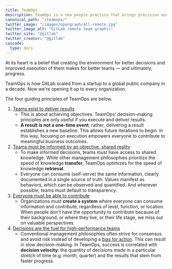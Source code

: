 ```yaml
---
title: TeamOps
description: TeamOps is a new people practice that brings precision and operations to how people work together. It's rooted in reality and objectivity, and focuses on the behaviors that make for better teams. It's supported by actionable tenets and concrete, real world examples.
canonical_path: "/teamops/"
twitter_image: "/images/opengraph/all-remote.jpg"
twitter_image_alt: "GitLab remote team graphic"
twitter_site: "@gitlab"
twitter_creator: "@gitlab"
cascade:
  type: docs
---
```


At its heart is a belief that creating the environment for better decisions and improved execution of them makes for better teams — and ultimately, progress.

TeamOps is how GitLab scaled from a startup to a global public company in a decade. Now we're opening it up to every organization.

The four guiding principles of TeamOps are below.

1. [Teams exist to deliver results](/teamops/measurement-clarity/)
   - This is about achieving objectives. TeamOps’ decision-making principles are only useful if you execute and deliver results.
   - **A result is not a one-time event**; rather, delivering a result establishes a new baseline. This allows future iterations to begin. In this way, focusing on execution empowers everyone to contribute to meaningful business outcomes.
1. [Teams must be informed by an objective, shared reality](/teamops/shared-reality/)
   - To make informed decisions, teams must have access to shared knowledge. While other management philosophies prioritize the speed of knowledge **transfer**, TeamOps optimizes for the speed of knowledge **retrieval**.
   - Everyone can consume (self-serve) the same information, clearly documented in a single source of truth. Values manifest as behaviors, which can be observed and quantified. And wherever possible, teams must default to transparency.
1. [Everyone must be able to contribute](/teamops/everyone-contributes/)
   - Organizations must **create a system** where everyone can consume information and contribute, regardless of level, function, or location.
When people don't have the opportunity to contribute because of their background, or where they live, or their life stage, we miss out on valuable perspectives.
1. [Decisions are the fuel for high-performance teams](/teamops/decision-velocity/)
   - Conventional management philosophies often strive for consensus and avoid risk instead of developing a [bias for action](https://about.gitlab.com/handbook/values/#bias-for-action). This can result in slow decision-making. In TeamOps, success is correlated with **decision velocity**: the quantity of decisions made in a particular stretch of time (e.g. month, quarter) and the results that stem from faster progress.
